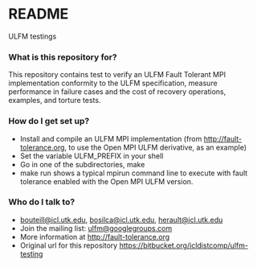 # README #

ULFM testings

### What is this repository for? ###

This repository contains test to verify an ULFM Fault Tolerant MPI implementation conformity to the ULFM specification, measure performance in failure cases and the cost of recovery operations, examples, and torture tests.

### How do I get set up? ###

* Install and compile an ULFM MPI implementation (from http://fault-tolerance.org, to use the Open MPI ULFM derivative, as an example)
* Set the variable ULFM_PREFIX in your shell
* Go in one of the subdirectories, make
* make run shows a typical mpirun command line to execute with fault tolerance enabled with the Open MPI ULFM version.

### Who do I talk to? ###

* bouteill@icl.utk.edu, bosilca@icl.utk.edu, herault@icl.utk.edu
* Join the mailing list: ulfm@googlegroups.com
* More information at http://fault-tolerance.org
* Original url for this repository https://bitbucket.org/icldistcomp/ulfm-testing
